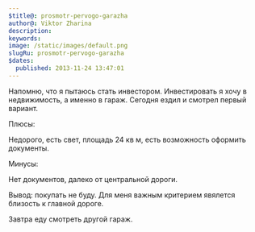 ```yaml
---
$title@: prosmotr-pervogo-garazha
author@: Viktor Zharina
description: 
keywords: 
image: /static/images/default.png
slugRu: prosmotr-pervogo-garazha
$dates:
  published: 2013-11-24 13:47:01
---
```

Напомню, что я пытаюсь стать инвестором. Инвестировать я хочу в недвижимость, а именно в гараж. Сегодня ездил и смотрел первый вариант. 

Плюсы:

Недорого, есть свет, площадь 24 кв м, есть возможность оформить документы.


Минусы:

Нет документов, далеко от центральной дороги.


Вывод: покупать не буду. Для меня важным критерием явялется близость к главной дороге. 


Завтра еду смотреть другой гараж.
